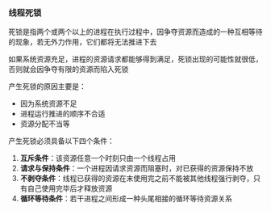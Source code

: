 ### 线程死锁

​		死锁是指两个或两个以上的进程在执行过程中，因争夺资源而造成的一种互相等待的现象，若无外力作用，它们都将无法推进下去

​		如果系统资源充足，进程的资源请求都能够得到满足，死锁出现的可能性就很低，否则就会因争夺有限的资源而陷入死锁



产生死锁的原因主要是：

- 因为系统资源不足
- 进程运行推进的顺序不合适
- 资源分配不当等



产生死锁必须具备以下四个条件：

1. **互斥条件**：该资源任意一个时刻只由一个线程占用
2. **请求与保持条件**：一个进程因请求资源而阻塞时，对已获得的资源保持不放
3. **不剥夺条件**：线程已获得的资源在末使用完之前不能被其他线程强行剥夺，只有自己使用完毕后才释放资源
4. **循环等待条件**：若干进程之间形成一种头尾相接的循环等待资源关系



